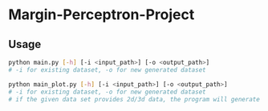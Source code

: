 # Margin-Perceptron-Project

## Usage

```bash
python main.py [-h] [-i <input_path>] [-o <output_path>] 
# -i for existing dataset, -o for new generated dataset
```
```bash
python main_plot.py [-h] [-i <input_path>] [-o <output_path>] 
# -i for existing dataset, -o for new generated dataset
# if the given data set provides 2d/3d data, the program will generate a realtime graph to visualize the change of the weight w
```

